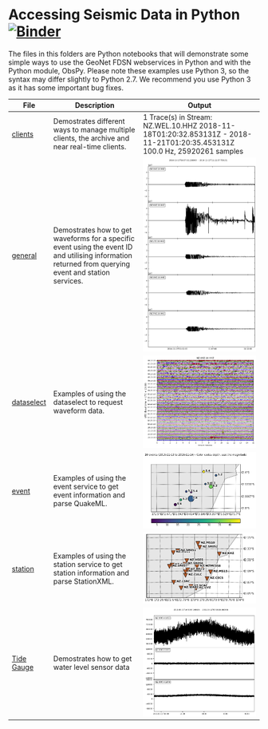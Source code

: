 # Accessing Seismic Data in Python [![Binder](https://mybinder.org/badge_logo.svg)](https://mybinder.org/v2/gh/JenLowe/data_tutorials/master?urlpath=lab/tree/Seismic_Data/Python)

The files in this folders are Python notebooks that will demonstrate some simple ways to use the GeoNet FDSN webservices in Python and with the Python module, ObsPy. Please note these examples use Python 3, so the syntax may differ slightly to Python 2.7. We recommend you use Python 3 as it has some important bug fixes.

| File | Description | Output |
|------|-------------|--------|
| [clients](GeoNet_FDSN_demo_clients.ipynb) | Demostrates different ways to manage multiple clients,  the archive and near real-time clients. | 1 Trace(s) in Stream: NZ.WEL.10.HHZ 2018-11-18T01:20:32.853131Z - 2018-11-21T01:20:35.453131Z 100.0 Hz, 25920261 samples
| [general](GeoNet_FDSN_demo_general.ipynb) | Demostrates how to get waveforms for a specific event using the event ID and utilising information returned from querying event and station services.  |<img src="waveform.png">
| [dataselect](GeoNet_FDSN_demo_dataselect.ipynb) | Examples of using the dataselect to request waveform data.  |<img src="day_plot.png">
| [event](GeoNet_FDSN_demo_event.ipynb) | Examples of using the event service to get event information and parse QuakeML. |<img src ="event.png">
| [station](GeoNet_FDSN_demo_station.ipynb) | Examples of using the station service to get station information and parse StationXML. | <img src="station.png">
| [Tide Gauge](GeoNet_Tide_Gauge_Data.ipynb) | Demostrates how to get water level sensor data |<img src="tide.png">
